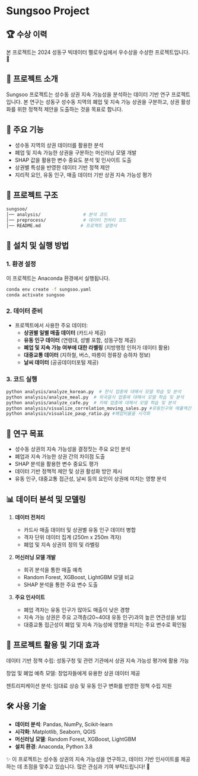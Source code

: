 # Sungsoo Project

## 🏆 수상 이력

본 프로젝트는 2024 성동구 빅데이터 펠로우십에서 우수상을 수상한 프로젝트입니다. 🎉

## 📌 프로젝트 소개

Sungsoo 프로젝트는 성수동 상권 지속 가능성을 분석하는 데이터 기반 연구 프로젝트입니다. 본 연구는 성동구 성수동 지역의 폐업 및 지속 가능 상권을 구분하고, 상권 활성화를 위한 정책적 제안을 도출하는 것을 목표로 합니다.

## 🚀 주요 기능

- 성수동 지역의 상권 데이터를 활용한 분석
- 폐업 및 지속 가능한 상권을 구분하는 머신러닝 모델 개발
- SHAP 값을 활용한 변수 중요도 분석 및 인사이트 도출
- 상권별 특성을 반영한 데이터 기반 정책 제안
- 지리적 요인, 유동 인구, 매출 데이터 기반 상권 지속 가능성 평가

## 📁 프로젝트 구조

```bash
sungsoo/
│── analysis/                # 분석 코드
│── preprocess/              # 데이터 전처리 코드
│── README.md               # 프로젝트 설명서
```

## 🔧 설치 및 실행 방법

### 1. 환경 설정

이 프로젝트는 Anaconda 환경에서 실행됩니다.

```bash
conda env create -f sungsoo.yaml
conda activate sungsoo
```

### 2. 데이터 준비

- 프로젝트에서 사용한 주요 데이터:
  - **상권별 일별 매출 데이터** (카드사 제공)
  - **유동 인구 데이터** (연령대, 성별 포함, 성동구청 제공)
  - **폐업 및 지속 가능 여부에 대한 라벨링** (지방행정 인허가 데이터 활용)
  - **대중교통 데이터** (지하철, 버스, 따릉이 정류장 승하차 정보)
  - **날씨 데이터** (공공데이터포털 제공)

### 3. 코드 실행

```bash
python analysis/analyze_korean.py  # 한식 업종에 대해서 모델 학습 및 분석
python analysis/analyze_meal.py  # 외국음식 업종에 대해서 모델 학습 및 분석
python analysis/analyze_cafe.py  # 카페 업종에 대해서 모델 학습 및 분석
python analysis/visualize_correlation_moving_sales.py #유동인구와 매출액간 상관관계 분석
python analysis/visualize_paup_ratio.py #폐업비율을 시각화
```

## 🎯 연구 목표

- 성수동 상권의 지속 가능성을 결정짓는 주요 요인 분석
- 폐업과 지속 가능한 상권 간의 차이점 도출
- SHAP 분석을 활용한 변수 중요도 평가
- 데이터 기반 정책적 제안 및 상권 활성화 방안 제시
- 유동 인구, 대중교통 접근성, 날씨 등의 요인이 상권에 미치는 영향 분석

## 📊 데이터 분석 및 모델링

1. **데이터 전처리**

   - 카드사 매출 데이터 및 상권별 유동 인구 데이터 병합
   - 격자 단위 데이터 집계 (250m x 250m 격자)
   - 폐업 및 지속 상권의 정의 및 라벨링

2. **머신러닝 모델 개발**

   - 회귀 분석을 통한 매출 예측
   - Random Forest, XGBoost, LightGBM 모델 비교
   - SHAP 분석을 통한 주요 변수 도출

3. **주요 인사이트**

   - 폐업 격자는 유동 인구가 많아도 매출이 낮은 경향
   - 지속 가능 상권은 주요 고객층(20\~40대 유동 인구)과의 높은 연관성을 보임
   - 대중교통 접근성이 폐업 및 지속 가능성에 영향을 미치는 주요 변수로 확인됨

## 📢 프로젝트 활용 및 기대 효과

데이터 기반 정책 수립: 성동구청 및 관련 기관에서 상권 지속 가능성 평가에 활용 가능

창업 및 폐업 예측 모델: 창업자들에게 유용한 상권 데이터 제공

젠트리피케이션 분석: 임대료 상승 및 유동 인구 변화를 반영한 정책 수립 지원

## 🛠️ 사용 기술

- **데이터 분석**: Pandas, NumPy, Scikit-learn
- **시각화**: Matplotlib, Seaborn, QGIS
- **머신러닝 모델**: Random Forest, XGBoost, LightGBM
- **설치 환경**: Anaconda, Python 3.8


✨ 이 프로젝트는 성수동 상권의 지속 가능성을 연구하고, 데이터 기반 인사이트를 제공하는 데 초점을 맞추고 있습니다. 많은 관심과 기여 부탁드립니다! 🚀


 
